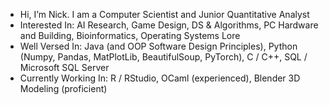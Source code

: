 - Hi, I’m Nick. I am a Computer Scientist and Junior Quantitative Analyst
- Interested In: AI Research, Game Design, DS & Algorithms, PC Hardware and Building, Bioinformatics, Operating Systems Lore
- Well Versed In: Java (and OOP Software Design Principles), Python (Numpy, Pandas, MatPlotLib, BeautifulSoup, PyTorch), C / C++, SQL / Microsoft SQL Server
- Currently Working In: R / RStudio, OCaml (experienced), Blender 3D Modeling (proficient)
